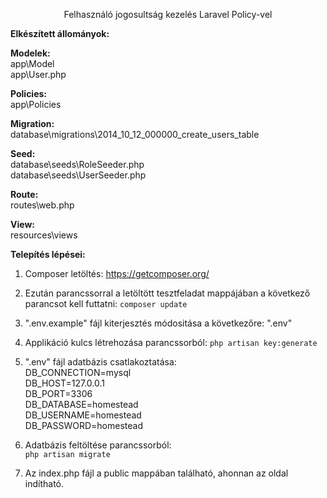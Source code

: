 <p align="center">Felhasználó jogosultság kezelés Laravel Policy-vel</p>

**Elkészített állományok:**

**Modelek:**<br>
app\Model<br>
app\User.php

**Policies:**<br>
app\Policies<br>

**Migration:**<br>
database\migrations\2014_10_12_000000_create_users_table

**Seed:**<br>
database\seeds\RoleSeeder.php<br>
database\seeds\UserSeeder.php<br>

**Route:**<br>
routes\web.php<br>

**View:**<br>
resources\views<br>

**Telepítés lépései:**

1. Composer letöltés:
https://getcomposer.org/

2. Ezután parancssorral a letöltött tesztfeladat
mappájában a következő parancsot kell futtatni:
`composer update`

3. ".env.example" fájl kiterjesztés módositása a következőre: ".env"

4. Applikáció kulcs létrehozása parancssorból:
`php artisan key:generate`

5. ".env" fájl adatbázis csatlakoztatása:<br>
DB_CONNECTION=mysql<br>
DB_HOST=127.0.0.1<br>
DB_PORT=3306<br>
DB_DATABASE=homestead<br>
DB_USERNAME=homestead<br>
DB_PASSWORD=homestead

6. Adatbázis feltöltése parancssorból:<br>
`php artisan migrate`


7. Az index.php fájl a public mappában található, ahonnan az oldal indítható.



